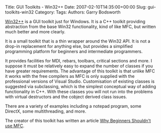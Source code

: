 Title: GUI Toolkits - Win32++
Date: 2007-02-10T14:35:00+00:00
Slug: gui-toolkits-win32
Category: 
Tags: 
Authors: Garry Bodsworth

<a href="http://users.bigpond.net.au/programming/">Win32++</a> is a GUI toolkit just for Windows.  It is a C++ toolkit providing abstraction from the base Win32 functionality, kind of like MFC, but written much better and more clearly.

It is a small toolkit that is a thin wrapper around the Win32 API.  It is not a drop-in replacement for anything else, but provides a simplified programming platform for beginners and intermediate programmers.

It provides facilities for MDI, rebars, toolbars, critical sections and more.  I suppose it must be relatively easy to expand the number of classes if you have greater requirements.  The advantage of this toolkit is that unlike MFC it works with the free compilers as MFC is only supplied with the professional versions of Visual Studio.  Customisation of existing classes is suggested via subclassing, which is the simplest conceptual way of adding functionality in C++.  With these classes you will not run into the problems with virtual destructors and the cobject derived class issues.

There are a variety of examples including a notepad program, some DirectX, some multithreading, and more.

The creator of this toolkit has written an article <a href="http://users.bigpond.net.au/programming/explanation.htm">Why Beginners Shouldn't use MFC</a>.